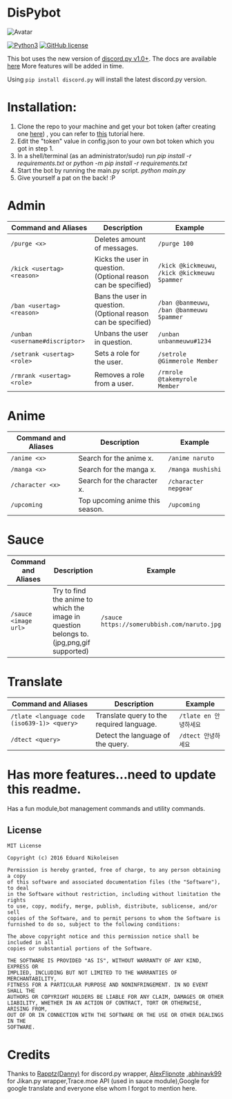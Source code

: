 # DisPybot
![Avatar](https://github.com/Jade9ja/AspiritusDiscord/blob/master/img/projecticon.jpg?raw=true)

[![Python3](https://img.shields.io/badge/python-3.7-blue.svg)](https://github.com/Jade9ja/AspiritusDiscord)
[![GitHub license](https://img.shields.io/badge/license-MIT-blue.svg)](https://github.com/Jade9ja/AspiritusDiscord/blob/master/LICENSE)

This bot uses the new version of [discord.py v1.0+](https://github.com/Rapptz/discord.py/tree/rewrite).  The docs are available [here](https://discordpy.readthedocs.io/en/latest/)
More features will be added in time.

Using `pip install discord.py` will install the latest discord.py version.

# Installation:
1) Clone the repo to your machine and get your bot token (after creating one [here](https://discordapp.com/developers/applications/me)) , you can refer to [this](https://github.com/reactiflux/discord-irc/wiki/Creating-a-discord-bot-&-getting-a-token) tutorial here.
2) Edit the "token" value in config.json to your own bot token which you got in step 1.
3) In a shell/terminal (as an administrator/sudo) run *pip install -r requirements.txt* or *python -m pip install -r requirements.txt*
4) Start the bot by running the main.py script. *python main.py*
5) Give yourself a pat on the back! :P

# Admin 

Command and Aliases | Description | Example
----------------|--------------|-------
`/purge <x>` | Deletes <x> amount of messages. | `/purge 100`
`/kick <usertag> <reason>` | Kicks the user in question.(Optional reason can be specified) | `/kick @kickmeuwu`, `/kick @kickmeuwu Spammer`
`/ban <usertag> <reason>` | Bans the user in question. (Optional reason can be specified)| `/ban @banmeuwu`, `/ban @banmeuwu Spammer`
`/unban <username#discriptor>` | Unbans the user in question. | `/unban unbanmeuwu#1234`
`/setrank <usertag> <role>`| Sets a role for the user. | `/setrole @Gimmerole Member`
`/rmrank <usertag> <role>`| Removes a role from a user. | `/rmrole @takemyrole Member`
  
 # Anime
  Command and Aliases | Description | Example
----------------|--------------|-------
`/anime <x>` | Search for the anime x. | `/anime naruto`
`/manga <x>` | Search for the manga x. | `/manga mushishi`
`/character <x>` | Search for the character x.| `/character nepgear`
`/upcoming` | Top upcoming anime this season. | `/upcoming`

# Sauce
  Command and Aliases | Description | Example
----------------|--------------|-------
`/sauce <image url>` | Try to find the anime to which the image in question belongs to.(jpg,png,gif supported) | `/sauce https://somerubbish.com/naruto.jpg`

# Translate
  Command and Aliases | Description | Example
----------------|--------------|-------
`/tlate <language code (iso639-1)> <query>` | Translate query to the required language. | `/tlate en 안녕하세요`
`/dtect <query>` | Detect the language of the query. | `/dtect 안녕하세요`

# Has more features...need to update this readme.
  Has a fun module,bot management commands and utility commands.


License
-------------
    MIT License

    Copyright (c) 2016 Eduard Nikoleisen

    Permission is hereby granted, free of charge, to any person obtaining a copy
    of this software and associated documentation files (the "Software"), to deal
    in the Software without restriction, including without limitation the rights
    to use, copy, modify, merge, publish, distribute, sublicense, and/or sell
    copies of the Software, and to permit persons to whom the Software is
    furnished to do so, subject to the following conditions:

    The above copyright notice and this permission notice shall be included in all
    copies or substantial portions of the Software.

    THE SOFTWARE IS PROVIDED "AS IS", WITHOUT WARRANTY OF ANY KIND, EXPRESS OR
    IMPLIED, INCLUDING BUT NOT LIMITED TO THE WARRANTIES OF MERCHANTABILITY,
    FITNESS FOR A PARTICULAR PURPOSE AND NONINFRINGEMENT. IN NO EVENT SHALL THE
    AUTHORS OR COPYRIGHT HOLDERS BE LIABLE FOR ANY CLAIM, DAMAGES OR OTHER
    LIABILITY, WHETHER IN AN ACTION OF CONTRACT, TORT OR OTHERWISE, ARISING FROM,
    OUT OF OR IN CONNECTION WITH THE SOFTWARE OR THE USE OR OTHER DEALINGS IN THE
    SOFTWARE.
# Credits
Thanks to [Rapptz(Danny)](https://github.com/Rapptz) for discord.py wrapper, [AlexFlipnote](https://github.com/AlexFlipnote) ,[abhinavk99](https://github.com/abhinavk99) for Jikan.py wrapper,Trace.moe API (used in sauce module),Google for google translate and everyone else whom I forgot to mention here.
